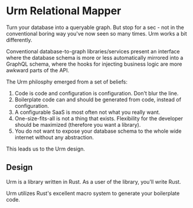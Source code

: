 # Urm Relational Mapper
Turn your database into a queryable graph. But stop for a sec - not in the conventional boring way you've now seen so many times. Urm works a bit differently.

Conventional database-to-graph libraries/services present an interface where the database schema is more or less automatically mirrored into
a GraphQL schema, where the hooks for injecting business logic are more awkward parts of the API.

The Urm philosphy emerged from a set of beliefs:
1. Code is code and configuration is configuration. Don't blur the line.
2. Boilerplate code can and should be generated from code, instead of configuration.
3. A configurable SaaS is most often not what you really want.
4. One-size-fits-all is not a thing that exists. Flexibility for the developer should be maximized (therefore you want a library).
5. You do not want to expose your database schema to the whole wide internet without any abstraction.

This leads us to the Urm design.

## Design
Urm is a library written in Rust. As a user of the library, you'll write Rust.

Urm utilizes Rust's excellent macro system to generate your boilerplate code.
